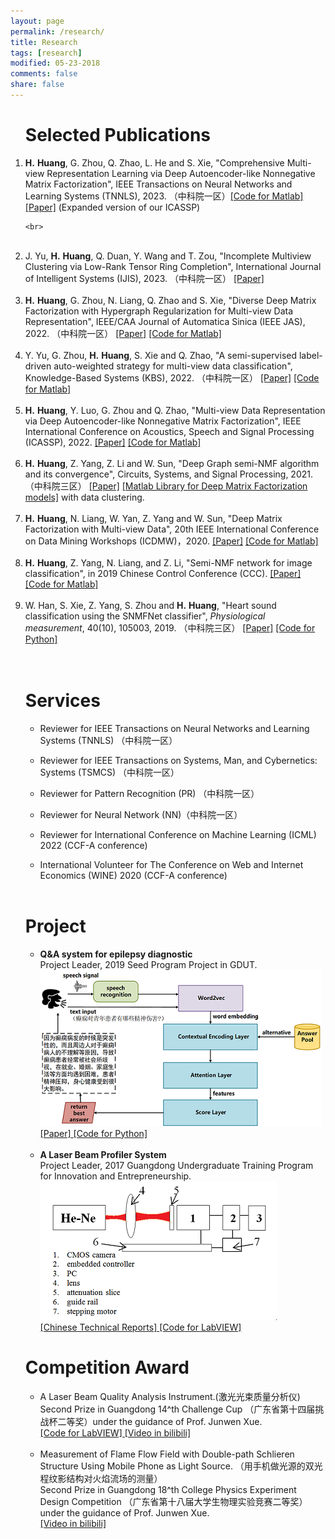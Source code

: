 ```yaml
---
layout: page
permalink: /research/
title: Research
tags: [research]
modified: 05-23-2018
comments: false
share: false
---
```



<ol>
<h1>Selected Publications</h1>
<p>
<li>
	<b>H.</b> <b>Huang</b>, G. Zhou, Q. Zhao, L. He and S. Xie, "Comprehensive Multi-view Representation Learning via Deep Autoencoder-like Nonnegative Matrix Factorization", IEEE Transactions on Neural Networks and Learning Systems (TNNLS), 2023. （中科院一区）<a href="https://github.com/libertyhhn/DANMF-MRL" style="text-decoration:underline;">[Code for Matlab]</a> <a href="[https://github.com/libertyhhn/DANMF-MRL](https://ieeexplore.ieee.org/abstract/document/10241999)" style="text-decoration:underline;">[Paper]</a> (Expanded version of our ICASSP)    
				
	<br>
</li><br>
<li>
	J. Yu, <b>H.</b> <b>Huang</b>, Q. Duan, Y. Wang and T. Zou, "Incomplete Multiview Clustering via Low-Rank Tensor Ring Completion",  International Journal of Intelligent Systems (IJIS), 2023. （中科院一区）    
		<a href="https://www.hindawi.com/journals/ijis/2023/7217818/" style="text-decoration:underline;">[Paper]</a>		
	<br>
</li><br>
<li>
	<b>H.</b> <b>Huang</b>, G. Zhou, N. Liang, Q. Zhao and S. Xie, "Diverse Deep Matrix Factorization with Hypergraph Regularization for Multi-view Data Representation",  IEEE/CAA Journal of Automatica Sinica (IEEE JAS), 2022. （中科院一区）    
		<a href="https://ieeexplore.ieee.org/document/9910368/authors#authors" style="text-decoration:underline;">[Paper]</a>		
	<a href="https://github.com/libertyhhn/DiverseDMF" style="text-decoration:underline;">
			[Code for Matlab]</a><br>
</li><br>
	<li>
	Y. Yu, G. Zhou, <b>H.</b> <b>Huang</b>, S. Xie and Q. Zhao, "A semi-supervised label-driven auto-weighted strategy for multi-view data classification",  Knowledge-Based Systems (KBS), 2022. （中科院一区）    
		<a href="https://www.sciencedirect.com/science/article/pii/S0950705122008577?ref=cra_js_challenge&fr=RR-1" style="text-decoration:underline;">[Paper]</a>		
	<a href="https://github.com/isYuyuanYu/Label-driven-auto-weighted-constrained-K-means" style="text-decoration:underline;">
			[Code for Matlab]</a><br>
</li><br>
	<li>
	<b>H.</b> <b>Huang</b>, Y. Luo, G. Zhou and Q. Zhao, "Multi-view Data Representation via Deep Autoencoder-like Nonnegative Matrix Factorization",  IEEE International Conference on Acoustics, Speech and Signal Processing (ICASSP), 2022.     
		<a href="https://ieeexplore.ieee.org/abstract/document/9747857" style="text-decoration:underline;">[Paper]</a>		
	<a href="https://github.com/libertyhhn/DANMF-MRL" style="text-decoration:underline;">[Code for Matlab]</a><br>
</li><br>
	
<li>
	<b>H.</b> <b>Huang</b>, Z. Yang, Z. Li and W. Sun, "Deep Graph semi-NMF algorithm and its convergence",  Circuits, Systems, and Signal Processing, 2021. （中科院三区）          <a href="https://link.springer.com/article/10.1007/s00034-021-01833-3  " style="text-decoration:underline;">[Paper]</a>			
    <a href="https://github.com/libertyhhn/DeepMF" style="text-decoration:underline;">[Matlab Library for Deep Matrix Factorization models]</a> with data clustering.
		        <br>			
</li><br>
	
<li>
	<b>H.</b> <b>Huang</b>, N. Liang, W. Yan, Z. Yang and W. Sun, "Deep Matrix Factorization with Multi-view Data", 20th IEEE International Conference on Data Mining Workshops (ICDMW)，2020. <a href="https://ieeexplore.ieee.org/document/9346449" style="text-decoration:underline;">[Paper]</a>	
		<a href="https://github.com/libertyhhn/PartiallySharedDMF" style="text-decoration:underline;"> [Code for Matlab]</a><br>		
	</li><br>

<li>
	<b>H.</b> <b>Huang</b>, Z. Yang, N. Liang, and Z. Li, "Semi-NMF network for image classification", in 2019 Chinese Control Conference (CCC). <a href="https://github.com/libertyhhn/libertyhhn.github.io/blob/master/publications/19%20CCC%20Semi-NMF%20network%20for%20image%20classification.pdf" style="text-decoration:underline;">
			[Paper]</a>	
	<a href="https://github.com/libertyhhn/SNnet" style="text-decoration:underline;">
			[Code for Matlab]</a><br>		
	</li><br>
	
<li>
	  W. Han, S. Xie, Z. Yang, S. Zhou and <b> H.</b> <b>Huang</b>, "Heart sound classification using the SNMFNet classifier", <i>Physiological measurement</i>, 40(10), 105003, 2019. （中科院三区） <a href="https://iopscience.iop.org/article/10.1088/1361-6579/ab45c8/meta  " style="text-decoration:underline;">[Paper]</a>
		<a href="https://github.com/libertyhhn/SNMFNet" style="text-decoration:underline;">[Code for Python]</a>
	</li><br>
<br>
  </p> 
	<h1>Services</h1>
 <ul>
	<p>
<li>  
	Reviewer for IEEE Transactions on Neural Networks and Learning Systems (TNNLS) （中科院一区）
	</li>
	 </p> 
	<p>
<li>  
	Reviewer for IEEE Transactions on Systems, Man, and Cybernetics: Systems (TSMCS) （中科院一区）
	</li>
	 </p> 
	<p>
<li>  
	Reviewer for Pattern Recognition (PR) （中科院一区）
	</li>
	 </p> 
	<p>
<li> 
	Reviewer for Neural Network (NN)（中科院一区）
	</li>
	 </p> 
	<p>
		<li> 
	Reviewer for International Conference on Machine Learning (ICML) 2022 (CCF-A conference)
				</li>
	 </p> 
	<p>
		<li> 
	International Volunteer for The Conference on Web and Internet Economics (WINE) 2020 (CCF-A conference)
	</li><br>
	 </p> 
	 </ul>
   <h1>Project</h1>
   <p>
   <ul>
	   <li>
		   <B> Q&A system for epilepsy diagnostic </B> <br>
		   Project Leader, 2019 Seed Program Project in GDUT.<br>
		   <img src="../images/QA.png">
		   <br>
		   <a href="https://link.springer.com/article/10.1007/s10489-021-02212-w" style="text-decoration:underline;">
			[Paper]
		</a>
		<a href="https://github.com/chenxichen95/MCFN" style="text-decoration:underline;">
			[Code for Python]</a>
	   </li><br>
	<li> <B>A Laser Beam Profiler System</B> <br>
		Project Leader, 2017 Guangdong Undergraduate Training Program for Innovation and Entrepreneurship.<br>
		<img src="../images/laser.png">
	        <br>	
<a href="https://github.com/libertyhhn/libertyhhn.github.io/blob/master/research/Chinese%20Technical%20Reports%20of%20Laser%20Beam%20Profiler.pdf" style="text-decoration:underline;">
			[Chinese Technical Reports]
		</a>
		<a href="https://github.com/libertyhhn/LaserQualityMeasurementSoftware" style="text-decoration:underline;">
			[Code for LabVIEW]</a>
<br></li>
   </ul>
   </p> 

   <h1>Competition Award</h1>
   <p>
   <ul>
	<li>
		A Laser Beam Quality Analysis Instrument.(激光光束质量分析仪)
		<br>
		Second Prize in Guangdong 14^th Challenge Cup （广东省第十四届挑战杯二等奖）under the guidance of Prof. Junwen Xue.
		<br>
		<a href="https://github.com/libertyhhn/LaserQualityMeasurementSoftware" style="text-decoration:underline;">
			[Code for LabVIEW]
		</a>
		<a href="https://www.bilibili.com/video/av55328647" style="text-decoration:underline;">
			[Video in bilibili]
		</a><br><br>
	   </li>
	<li>Measurement of Flame Flow Field with Double-path Schlieren Structure Using Mobile Phone as Light Source.
		（用手机做光源的双光程纹影结构对火焰流场的测量）
		<br>
		Second Prize in Guangdong 18^th College Physics Experiment Design Competition （广东省第十八届大学生物理实验竞赛二等奖） under the guidance of Prof. Junwen Xue.
		<br>
	        <a href="https://www.bilibili.com/video/av55328155" style="text-decoration:underline;">
			[Video in bilibili]
		</a>
	   </li>
   </ul>
   </p> 

